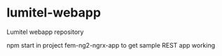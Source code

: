 # lumitel-webapp
Lumitel webapp repository

npm start in project fem-ng2-ngrx-app to get sample REST app working
